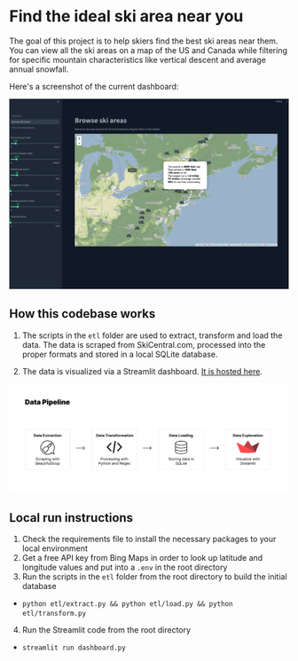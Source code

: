 # Find the ideal ski area near you

The goal of this project is to help skiers find the best ski areas near them. You can view all the ski areas on a map of the US and Canada while filtering for specific mountain characteristics like vertical descent and average annual snowfall.

Here's a screenshot of the current dashboard:

![Dashboard Preview](./imgs/dashboard.png)

## How this codebase works

1. The scripts in the `etl` folder are used to extract, transform and load the data. The data is scraped from SkiCentral.com, processed into the proper formats and stored in a local SQLite database.

2. The data is visualized via a Streamlit dashboard. [It is hosted here](https://github.com/ty-shaikh/ski-areas).

![Data Pipeline](./imgs/pipeline.jpg)

## Local run instructions

1. Check the requirements file to install the necessary packages to your local environment
2. Get a free API key from Bing Maps in order to look up latitude and longitude values and put into a `.env` in the root directory
3. Run the scripts in the `etl` folder from the root directory to build the initial database
  - `python etl/extract.py && python etl/load.py && python etl/transform.py`
4. Run the Streamlit code from the root directory
  - `streamlit run dashboard.py`
